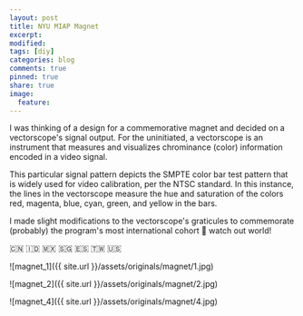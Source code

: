 ```yaml
---
layout: post
title: NYU MIAP Magnet
excerpt:
modified:
tags: [diy]
categories: blog
comments: true
pinned: true
share: true
image:
  feature:
---
```


I was thinking of a design for a commemorative magnet and decided on a vectorscope's signal output. For the uninitiated, a vectorscope is an instrument that measures and visualizes chrominance (color) information encoded in a video signal.

This particular signal pattern depicts the SMPTE color bar test pattern that is widely used for video calibration, per the NTSC standard. In this instance, the lines in the vectorscope measure the hue and saturation of the colors red, magenta, blue, cyan, green, and yellow in the bars.

I made slight modifications to the vectorscope's graticules to commemorate (probably) the program's most international cohort 🥳 watch out world!

🇨🇳 🇮🇩 🇲🇽 🇸🇬 🇪🇸 🇹🇼 🇺🇸

![magnet_1]({{ site.url }}/assets/originals/magnet/1.jpg)

![magnet_2]({{ site.url }}/assets/originals/magnet/2.jpg)

![magnet_4]({{ site.url }}/assets/originals/magnet/4.jpg)
